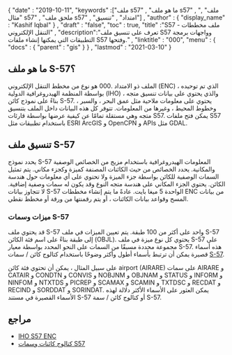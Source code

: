 {
  "date" : "2019-10-11",
  "keywords" :["ملف s57" , "ما هو ملف s57" , "ملف" , "مثال s57" , "ملحق ملف s57" , "امتداد" , "تنسيق"] ,
  "author" : {
    "display_name" : "Kashif Iqbal"
} ,
  "draft" : "false",
  "toc" : true,
  "title" :"S57 - ملف مخططات التنقل الإلكتروني" ,
  "description":"تعرف على تنسيق ملف S57 وواجهات برمجة التطبيقات التي يمكنها إنشاء ملفات S57 وفتحها." ,
  "linktitle" : "000",
  "menu" : {
    "docs" : {
      "parent" : "gis"
}
} ,
  "lastmod" : "2021-03-10"
}

## ما هو ملف S-57؟

الملف ذو الامتداد .000 هو نوع من مخطط التنقل الإلكتروني (ENC) ، الذي تم توحيده بواسطة المنظمة الهيدروغرافية الدولية (IHO) ، والذي يحتوي على بيانات تنسيق متجه بناءً على نموذج كائن S-57. يحتوي على معلومات ملاحية مثل عمق البحر ، والسبر ، وخطوط المحيط ، وغيرها من المعلومات. تتوفر كل هذه البيانات داخل الملف بتنسيق متجه وهي مستقلة تمامًا عن كيفية عرضها بواسطة قارئات S57. يمكن فتح ملفات S57 باستخدام تطبيقات مثل ESRI ArcGIS و OpenCPN و APIs مثل GDAL.

## تنسيق ملف S-57

يحدد نموذج S-57 المعلومات الهيدروغرافية باستخدام مزيج من الخصائص الوصفية والمكانية. يحدد الخصائص من حيث الكائنات المصنفة كميزة وكجزء مكاني. يتم تمثيل السمات الوصفية للكائن بواسطة جزء الميزة ولا تحتوي على أي معلومات حول هندسة الكائن. يحتوي الجزء المكاني على هندسة متجه النوع وقد يكون له سمات وصفية إضافية. لا تتجاوز بيانات S-57 الواحدة 5 ميغا بايت. عادةً ما يتم إنشاء مخططات ENC من بيانات المسح وقواعد بيانات الكائنات ، أو يتم رقمنتها من ورقة أو مخطط نقطي.

### ميزات وسمات S-57

قد يحتوي ملف S-57 واحد على أكثر من 100 طبقة. يتم تعيين الميزات في ملف S-57 إلى طبقة بناءً على اسم فئة الكائن (OBJL). يحتوي كل نوع ميزة في ملف S-57 على مجموعة محددة مسبقًا من السمات على النحو المحدد بواسطة معيار S-57. هذه أسماء قصيرة يمكن أن ترتبط بأسماء أطول وأكثر وضوحًا باستخدام كتالوج كائن / سمات [S-57](http://www.s-57.com).

على سبيل المثال ، يمكن أن تحتوي فئة كائن airport (AIRARE) على سمات AIRARE و CATAIR و CONDTN و CONVIS و NOBJNM و OBJNAM و STATUS و INFORM و NINFOM و NTXTDS و PICREP و SCAMAX و SCAMIN و TXTDSC و RECDAT و RECIND و SORDDAT و SORINDAT. يمكن العثور على الأسماء الأكثر دلالة لهذه الأسماء القصيرة في مستند S-57 أو كتالوج كائن / سمة S-57.

## مراجع

* [IHO S57 ENC](https://gdal.org/drivers/vector/s57.html)
* [كتالوج كائنات وسمات S57](http://www.s-57.com)
